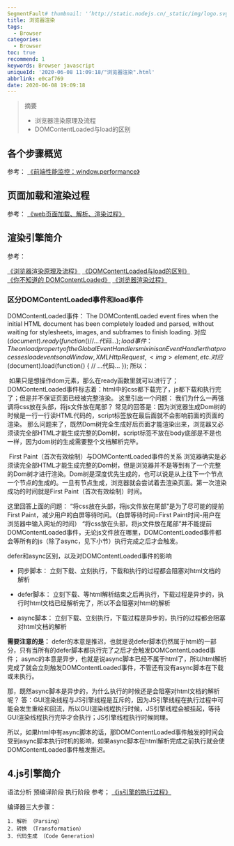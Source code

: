 ```yaml
---
SegmentFault# thumbnail: '‘http://static.nodejs.cn/_static/img/logo.svg’'
title: 浏览器渲染
tags:
  - Browser
categories:
  - Browser
toc: true
recommend: 1
keywords: Browser javascript
uniqueId: '2020-06-08 11:09:18/"浏览器渲染".html'
abbrlink: e0caf769
date: 2020-06-08 19:09:18
---
```


> 摘要
> + 浏览器渲染原理及流程
> + DOMContentLoaded与load的区别
> <!-- more -->



## 各个步骤概览

参考：
[《前端性能监控：window.performance》](https://www.cnblogs.com/libin-1/p/6501951.html)

## 页面加载和渲染过程

参考：
[《web页面加载、解析、渲染过程》](https://www.cnblogs.com/CandyManPing/p/6635008.html)

## 渲染引擎简介

参考：

[《浏览器渲染原理及流程》](https://segmentfault.com/a/1190000019072231?utm_medium=referral&utm_source=tuicool)
[《DOMContentLoaded与load的区别》](https://www.cnblogs.com/caizhenbo/p/6679478.html)	
[《你不知道的 DOMContentLoaded》](https://zhuanlan.zhihu.com/p/25876048)
[《浏览器渲染过程》](https://heyingye.github.io/2018/03/13/浏览器渲染过程/)

### 区分DOMContentLoaded事件和load事件

DOMContentLoaded事件：
	The DOMContentLoaded event fires when the initial HTML document has been completely loaded and parsed, without waiting for stylesheets, images, and subframes to finish loading.
对应$(document).ready(function() { // …代码… });
load事件：
	The onload property of the GlobalEventHandlers mixin is an EventHandler that processes load events on a Window, XMLHttpRequest, <img> element, etc.
对应$(document).load(function() { // …代码… });
所以：

​	如果只是想操作dom元素，那么在ready函数里就可以进行了；
DOMContentLoaded事件标志着：html中的css都下载完了，js都下载和执行完了；但是并不保证页面已经被完整渲染。
这里引出一个问题：
我们为什么一再强调将css放在头部，将js文件放在尾部？
常见的回答是：因为浏览器生成Dom树的时候是一行一行读HTML代码的，script标签放在最后面就不会影响前面的页面的渲染。
那么问题来了，既然Dom树完全生成好后页面才能渲染出来，浏览器又必须读完全部HTML才能生成完整的Dom树，script标签不放在body底部是不是也一样，因为dom树的生成需要整个文档解析完毕。

​	First Paint（首次有效绘制）与DOMContentLoaded事件的关系
浏览器确实是必须读完全部HTML才能生成完整的Dom树，但是浏览器并不是等到有了一个完整的Dom树才进行渲染。Dom树是深度优先生成的，也可以说是从上往下一个节点一个节点的生成的。一旦有节点生成，浏览器就会尝试着去渲染页面。第一次渲染成功的时间就是First Paint（首次有效绘制）时间。

这里回答上面的问题：
“将css放在头部，将js文件放在尾部”是为了尽可能的提前First Paint，减少用户的白屏等待时间。（白屏等待时间=First Paint时间-用户在浏览器中输入网址的时间）
“将css放在头部，将js文件放在尾部”并不能提前DOMContentLoaded事件，无论js文件放在哪里，DOMContentLoaded事件都会等所有的js（除了async，见下小节）执行完成之后才会触发。

defer和async区别，以及对DOMContentLoaded事件的影响

+ 同步脚本：
  	立刻下载、立刻执行，下载和执行的过程都会阻塞对html文档的解析

+ defer脚本：
  	立刻下载、等html解析结束之后再执行，下载过程是异步的，执行时html文档已经解析完了，所以不会阻塞对html的解析

+ async脚本：
  	立刻下载、立刻执行，下载过程是异步的，执行的过程都会阻塞对html文档的解析

**需要注意的是：**
	defer的本意是推迟，也就是说defer脚本仍然属于html的一部分，只有当所有的defer脚本都执行完了之后才会触发DOMContentLoaded事件；
	async的本意是异步，也就是说async脚本已经不属于html了，所以html解析完成了就会立刻触发DOMContentLoaded事件，不管还有没有async脚本在下载或未执行。

那，既然async脚本是异步的，为什么执行的时候还是会阻塞对html文档的解析呢？
答：GUI渲染线程与JS引擎线程是互斥的，因为JS引擎线程在执行过程中可能会发生重绘和回流，所以GUI渲染线程执行时候，JS引擎线程会被挂起，等待GUI渲染线程执行完毕才会执行；JS引擎线程执行时候同理。

所以，如果html中有async脚本的话，那DOMContentLoaded事件触发的时间会受到async脚本执行时机的影响，如果async脚本在html解析完成之前执行就会使DOMContentLoaded事件触发推迟。



## 4.js引擎简介

语法分析
预编译阶段
执行阶段
参考；
[《js引擎的执行过程》](https://heyingye.github.io/2018/03/19/js引擎的执行过程（一）/)

编译器三大步骤：

 	1. 解析 （Parsing）
 	2. 转换 （Transformation）
 	3. 代码生成 （Code Generation）